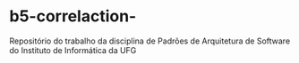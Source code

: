 # b5-correlaction-
Repositório do trabalho da disciplina de Padrões de Arquitetura de Software do Instituto de Informática da UFG
